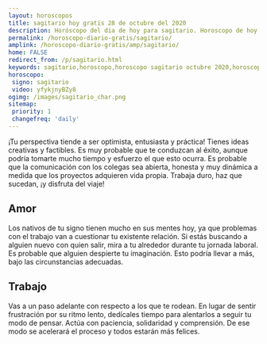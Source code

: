 ```yaml
---
layout: horoscopos
title: sagitario hoy gratis 28 de octubre del 2020 
description: Horóscopo del dia de hoy para sagitario. Horoscopo de hoy 28 de octubre del 2020. Las predicciones de amor, trabajo, vida personal gratis.
permalink: /horoscopo-diario-gratis/sagitario/
amplink: /horoscopo-diario-gratis/amp/sagitario/
home: FALSE
redirect_from: /p/sagitario.html
keywords: sagitario,horoscopo,horoscopo sagitario octubre 2020,horoscopo sagitario hoy,tarot sagitario octubre 2020,horoscopo sagitario,tarot sagitario hoy,horoscopo de hoy,horoscopo diario,tarot del amor,horoscopo de hoy sagitario,horoscopo diario del tarot, Horoscopo de hoy sagitario 28 de octubre del 2020,horóscopo del día, el horoscopo de hoy
horoscopo:
 signo: sagitario
 video: yfykjnyBZy8
ogimg: /images/sagitario_char.png
sitemap:
 priority: 1
 changefreq: 'daily'
---
```



¡Tu perspectiva tiende a ser optimista, entusiasta y práctica! Tienes ideas creativas y factibles. Es muy probable que te conduzcan al éxito, aunque podría tomarte mucho tiempo y esfuerzo el que esto ocurra. Es probable que la comunicación con los colegas sea abierta, honesta y muy dinámica a medida que los proyectos adquieren vida propia. Trabaja duro, haz que sucedan, ¡y disfruta del viaje!

## Amor

Los nativos de tu signo tienen mucho en sus mentes hoy, ya que problemas con el trabajo van a cuestionar tu existente relación. Si estás buscando a alguien nuevo con quien salir, mira a tu alrededor durante tu jornada laboral. Es probable que alguien despierte tu imaginación. Esto podría llevar a más, bajo las circunstancias adecuadas.

## Trabajo

Vas a un paso adelante con respecto a los que te rodean. En lugar de sentir frustración por su ritmo lento, dedícales tiempo para alentarlos a seguir tu modo de pensar. Actúa con paciencia, solidaridad y comprensión. De ese modo se acelerará el proceso y todos estarán más felices.